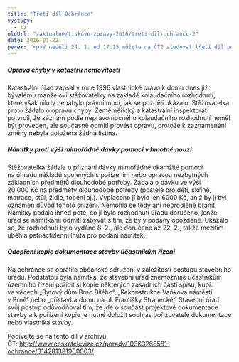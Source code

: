 ```yaml
---
title: "Třetí díl Ochránce"
vystupy:
  - tz
oldUrl: "/aktualne/tiskove-zpravy-2016/treti-dil-ochrance-2"
date: 2016-01-22
perex: "<p>V neděli 24. 1. od 17:15 můžete na ČT2 sledovat třetí díl pořadu Ochránce. Tentokrát se příběhy týkají potíží s katastrálním úřadem při majetkovém vyrovnání bývalých manželů, přiznávání mimořádné dávky pomoci v hmotné nouzi a snahy občanů pořizovat si kopie ze spisů k některým velkým stavebním záměrům. Reprízy pořadu jsou na programu ČT2 následující čtvrtek v 18:55 a v pátek ve 14:15.</p>"
---
```


<!-- imported from the old website -->

<h5>Oprava chyby v katastru nemovitostí</h5> <p>Katastrální úřad zapsal v roce 1996 vlastnické právo k domu dnes již bývalému manželovi stěžovatelky na základě kolaudačního rozhodnutí, které však nikdy nenabylo právní moci, jak se později ukázalo. Stěžovatelka proto žádalo o opravu chyby. Zeměměřický a katastrální inspektorát potvrdil, že záznam podle nepravomocného kolaudačního rozhodnutí neměl být proveden, ale současně odmítl provést opravu, protože k zaznamenání změny nebyla doložena žádná listina.</p> <h5>Námitky proti výši mimořádné dávky pomoci v hmotné nouzi</h5> <p>Stěžovatelka žádala o přiznání dávky mimořádné okamžité pomoci na úhradu nákladů spojených s pořízením nebo opravou nezbytných základních předmětů dlouhodobé potřeby. Žádala o dávku ve výši 20 000 Kč na předměty dlouhodobé potřeby (postele pro děti, skříně, matrace, stůl, židle, topení aj.). Vyplaceno jí bylo jen 6000 Kč, aniž by jí byl oznámen důvod tohoto snížení. Nemohla se tedy ani neprodleně bránit. Námitky podala ihned poté, co jí bylo rozhodnutí úřadu doručeno, jenže úřad se námitkami odmítl zabývat s tím, že byly podány opožděně. Ukázalo se, že rozhodnutí bylo vydáno 8. 2., ale doručeno až 22. 2., takže mezitím uběhla patnáctidenní lhůta pro podání námitek.</p> <h5>Odepření kopie dokumentace stavby účastníkům řízení</h5> <p>Na ochránce se obrátilo občanské sdružení v záležitosti postupu stavebního úřadu. Podstatou byla námitka, že stavební úřad znemožňuje účastníkům územního řízení pořídit si kopie některých zásadních částí spisu, kupř. ve věcech „Bytový dům Brno Bílého“, „Rekonstrukce Vaňkova náměstí v Brně“ nebo „přístavba domu na ul. Františky Stránecké“. Stavební úřad svůj postup odůvodňoval tím, že jde o součást projektové dokumentace stavby a k pořízení kopie je nutné doložit souhlas pořizovatele dokumentace nebo vlastníka stavby.</p><p>Podívejte se na tento díl v archívu ČT: <a title="Otevření do nového okna" href="http://www.ceskatelevize.cz/porady/10363268581-ochrance/314281381960003/" target="_blank">http://www.ceskatelevize.cz/porady/10363268581-ochrance/314281381960003/</a> </p><p></p>

